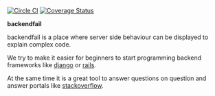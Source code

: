 [![Circle CI](https://circleci.com/gh/arpheno/backendfail.svg?style=svg)](https://circleci.com/gh/arpheno/backendfail)
[![Coverage Status](https://coveralls.io/repos/arpheno/backendfail/badge.svg?branch=master&service=github)](https://coveralls.io/github/arpheno/backendfail?branch=master)

**backendfail**

backendfail is a place where server side
behaviour can be displayed to explain complex code.

We try to make it easier for beginners to start programming
backend frameworks like [django](https://djangoproject.org) or
[rails]().

At the same time it is a great tool to answer questions on
question and answer portals like [stackoverflow](http://stackoverflow.com).

